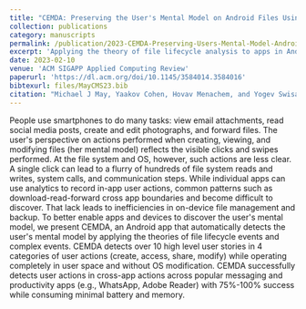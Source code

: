 ```yaml
---
title: "CEMDA: Preserving the User's Mental Model on Android Files Using Complex Events"
collection: publications
category: manuscripts
permalink: /publication/2023-CEMDA-Preserving-Users-Mental-Model-Android
excerpt: 'Applying the theory of file lifecycle analysis to apps in Android.  This work extends the foundational work on file lifecycle analysis from 2019 with many new rules and a novel rule-base engine for Android phones.'
date: 2023-02-10
venue: 'ACM SIGAPP Applied Computing Review'
paperurl: 'https://dl.acm.org/doi/10.1145/3584014.3584016'
bibtexurl: files/MayCMS23.bib
citation: "Michael J May, Yaakov Cohen, Hovav Menachem, and Yogev Swisa. 2023. <u>CEMDA: Preserving the User's Mental Model on Android Files Using Complex Events</u> in <i>SIGAPP Appl. Comput. Rev.</i> 22, 4 (December 2022), 24–36. https://doi.org/10.1145/3584014.3584016"
---
```


People use smartphones to do many tasks: view email attachments, read social media posts, create and edit photographs, and forward files. The user's perspective on actions performed when creating, viewing, and modifying files (her mental model) reflects the visible clicks and swipes performed. At the file system and OS, however, such actions are less clear. A single click can lead to a flurry of hundreds of file system reads and writes, system calls, and communication steps. While individual apps can use analytics to record in-app user actions, common patterns such as download-read-forward cross app boundaries and become difficult to discover. That lack leads to inefficiencies in on-device file management and backup.
To better enable apps and devices to discover the user's mental model, we present CEMDA, an Android app that automatically detects the user's mental model by applying the theories of file lifecycle events and complex events. CEMDA detects over 10 high level user stories in 4 categories of user actions (create, access, share, modify) while operating completely in user space and without OS modification. CEMDA successfully detects user actions in cross-app actions across popular messaging and productivity apps (e.g., WhatsApp, Adobe Reader) with 75%-100% success while consuming minimal battery and memory.